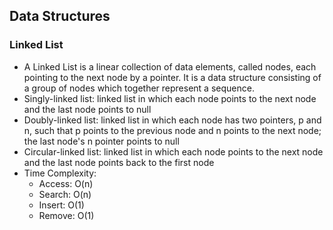 
## Data Structures ##


### Linked List ###

* A Linked List is a linear collection of data elements, called nodes, each pointing to the next node by  a pointer. It is a data 
structure consisting of a group of nodes which together represent a sequence.
* Singly-linked list: linked list in which each node points to the next node and the last node points to null
* Doubly-linked list: linked list in which each node has two pointers, p and n, such that p points to the previous node and n points to the next node; the last node's n pointer points to null
* Circular-linked list: linked list in which each node points to the next node and the last node points back to the first node
* Time Complexity:
    * Access: O(n)
    * Search: O(n)
    * Insert: O(1)
    * Remove: O(1)
